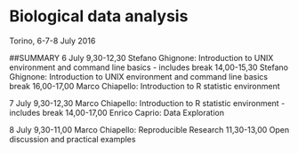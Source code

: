 # Biological data analysis
Torino, 6-7-8 July 2016

##SUMMARY
6 July
9,30-12,30 Stefano Ghignone: Introduction to UNIX environment and command line basics - includes break
14,00-15,30 Stefano Ghignone: Introduction to UNIX environment and command line basics
break
16,00-17,00 Marco Chiapello: Introduction to R statistic environment
 
7 July
9,30-12,30 Marco Chiapello: Introduction to R statistic environment - includes break
14,00-17,00 Enrico Caprio: Data Exploration

8 July
9,30-11,00 Marco Chiapello: Reproducible Research
11,30-13,00 Open discussion and practical examples
